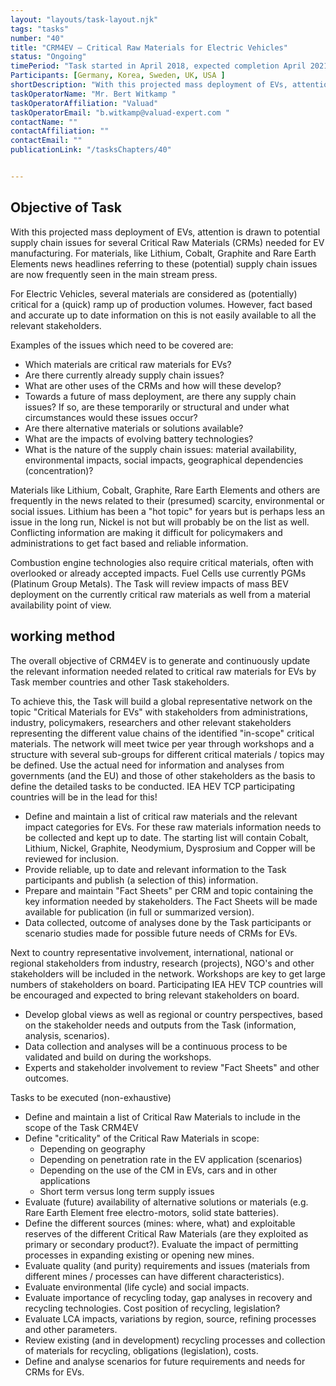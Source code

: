 ```yaml
---
layout: "layouts/task-layout.njk"
tags: "tasks"
number: "40"
title: "CRM4EV – Critical Raw Materials for Electric Vehicles"
status: "Ongoing"
timePeriod: "Task started in April 2018, expected completion April 2021 "
Participants: [Germany, Korea, Sweden, UK, USA ]
shortDescription: "With this projected mass deployment of EVs, attention is drawn to potential supply chain issues for several Critical Raw Materials (CRMs) needed for EV manufacturing. "
taskOperatorName: "Mr. Bert Witkamp "
taskOperatorAffiliation: "Valuad"
taskOperatorEmail: "b.witkamp@valuad-expert.com "
contactName: ""
contactAffiliation: ""
contactEmail: ""
publicationLink: "/tasksChapters/40"


---
```


## Objective of Task
With this projected mass deployment of EVs, attention is drawn to potential supply chain issues for several Critical Raw Materials (CRMs) needed for EV manufacturing. For materials, like Lithium, Cobalt, Graphite and Rare Earth Elements news headlines referring to these (potential) supply chain issues are now frequently seen in the main stream press.  

For Electric Vehicles, several materials are considered as (potentially) critical for a (quick) ramp up of production volumes. However, fact based and accurate up to date information on this is not easily available to all the relevant stakeholders. 

Examples of the issues which need to be covered are: 

- Which materials are critical raw materials for EVs? 
- Are there currently already supply chain issues? 
- What are other uses of the CRMs and how will these develop? 
- Towards a future of mass deployment, are there any supply chain issues? If so, are these temporarily or structural and under what circumstances would these issues occur? 
- Are there alternative materials or solutions available? 
- What are the impacts of evolving battery technologies? 
- What is the nature of the supply chain issues: material availability, environmental impacts, social impacts, geographical dependencies (concentration)? 

Materials like Lithium, Cobalt, Graphite, Rare Earth Elements and others are frequently in the news related to their (presumed) scarcity, environmental or social issues. Lithium has been a "hot topic" for years but is perhaps less an issue in the long run, Nickel is not but will probably be on the list as well. Conflicting information are making it difficult for policymakers and administrations to get fact based and reliable information. 

Combustion engine technologies also require critical materials, often with overlooked or already accepted impacts. Fuel Cells use currently PGMs (Platinum Group Metals). The Task will review impacts of mass BEV deployment on the currently critical raw materials as well from a material availability point of view. 

## working method
The overall objective of CRM4EV is to generate and continuously update the relevant information needed related to critical raw materials for EVs by Task member countries and other Task stakeholders. 

To achieve this, the Task will build a global representative network on the topic "Critical Materials for EVs" with stakeholders from administrations, industry, policymakers, researchers and other relevant stakeholders representing the different value chains of the identified "in-scope" critical materials. The network will meet twice per year through workshops and a structure with several sub-groups for different critical materials / topics may be defined. Use the actual need for information and analyses from governments (and the EU) and those of other stakeholders as the basis to define the detailed tasks to be conducted. IEA HEV TCP participating countries will be in the lead for this! 

- Define and maintain a list of critical raw materials and the relevant impact categories for EVs. For these raw materials information needs to be collected and kept up to date. The starting list will contain Cobalt, Lithium, Nickel, Graphite, Neodymium, Dysprosium and Copper will be reviewed for inclusion. 
- Provide reliable, up to date and relevant information to the Task participants and publish (a selection of this) information. 
- Prepare and maintain "Fact Sheets" per CRM and topic containing the key information needed by stakeholders. The Fact Sheets will be made available for publication (in full or summarized version). 
- Data collected, outcome of analyses done by the Task participants or scenario studies made for possible future needs of CRMs for EVs. 

Next to country representative involvement, international, national or regional stakeholders from industry, research (projects), NGO's and other stakeholders will be included in the network. Workshops are key to get large numbers of stakeholders on board. Participating IEA HEV TCP countries will be encouraged and expected to bring relevant stakeholders on board. 

- Develop global views as well as regional or country perspectives, based on the stakeholder needs and outputs from the Task (information, analysis, scenarios). 
- Data collection and analyses will be a continuous process to be validated and build on during the workshops. 
- Experts and stakeholder involvement to review "Fact Sheets" and other outcomes. 

Tasks to be executed (non-exhaustive) 

- Define and maintain a list of Critical Raw Materials to include in the scope of the Task CRM4EV
- Define "criticality" of the Critical Raw Materials in scope: 
    -  Depending on geography 
    -  Depending on penetration rate in the EV application (scenarios) 
    -  Depending on the use of the CM in EVs, cars and in other applications 
    -  Short term versus long term supply issues 
- Evaluate (future) availability of alternative solutions or materials (e.g. Rare Earth Element free electro-motors, solid state batteries). 
- Define the different sources (mines: where, what) and exploitable reserves of the different Critical Raw Materials (are they exploited as primary or secondary product?). Evaluate the impact of permitting processes in expanding existing or opening new mines. 
- Evaluate quality (and purity) requirements and issues (materials from different mines / processes can have different characteristics). 
- Evaluate environmental (life cycle) and social impacts. 
- Evaluate importance of recycling today, gap analyses in recovery and recycling technologies. Cost position of recycling, legislation? 
- Evaluate LCA impacts, variations by region, source, refining processes and other parameters. 
- Review existing (and in development) recycling processes and collection of materials for recycling, obligations (legislation), costs. 
- Define and analyse scenarios for future requirements and needs for CRMs for EVs.  